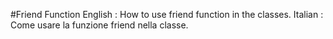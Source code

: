 #Friend Function
English : How to use friend function in the classes.
Italian : Come usare la funzione friend nella classe.
